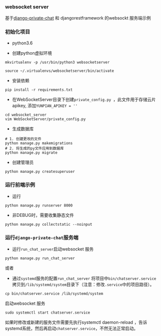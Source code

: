 ### websocket server
基于[django-private-chat](https://github.com/Bearle/django-private-chat) 和 djangorestframework 的websockt 服务端示例

### 初始化项目

- python3.6

- 创建python虚拟环境
```angular2html
mkvirtualenv -p /usr/bin/python3 websocketserver
```

```
source ~/.virtualenvs/websocketserver/bin/activate
```

- 安装依赖
```
pip install -r requirements.txt
```

- 在WebSocketServer目录下创建`private_config.py `，此文件用于存储云片apikey, 添加`YUNPIAN_APIKEY = ''`
```
cd websocket_server
vim WebSocketServer/private_config.py
```

- 生成数据库
```
# 1. 创建更改的文件
python manage.py makemigrations
# 2. 将生成的py文件应用到数据库
python manage.py migrate
```

- 创建管理员
```
python manage.py createsuperuser
```

### 运行前端示例
- 运行
```
python manage.py runserver 8000
```

- 非DEBUG时，需要收集静态文件
```
python manage.py collectstatic --noinput
```

### 运行`django-private-chat`服务端

- 运行`run_chat_server`启动websocket 服务
```
python manage.py run_chat_server
```

或者

- 通过`systemd`服务的配置`run_chat_server`
将项目中`bin/chatserver.service`拷贝到`/lib/systemd/system`目录下（注意：修改`.service`中的项目路径）。
```
cp bin/chatserver.service /lib/systemd/system
```

启动websocket 服务
```
sudo systemctl start chatserver.service
```

如果时修改或新建的服务文件需要先执行systemctl daemon-reload ，告诉systemd系统，然后再启动`chatserver.service`，不然无法正常启动。